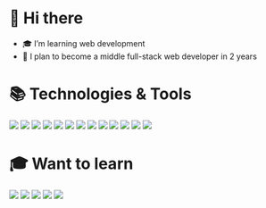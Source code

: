 <h1>👋 Hi there</h1>

<ul>
  <li>🎓 I’m learning web development</li>
  <li>🔬 I plan to become a middle full-stack web developer in 2 years</li>
</ul>

<h1>📚 Technologies & Tools</h1>

![](https://img.shields.io/badge/PHP-informational?style=flat&logo=php&logoColor=8993be&color=2B2E3A)
![](https://img.shields.io/badge/Laravel-informational?style=flat&logo=laravel&logoColor=ffffff&color=ff2d20)
![](https://img.shields.io/badge/JavaScript-informational?style=flat&logo=javascript&logoColor=323330&color=f0db4f)
![](https://img.shields.io/badge/TypeScript-informational?style=flat&logo=typescript&logoColor=ffffff&color=007acc)
![](https://img.shields.io/badge/Vue-informational?style=flat&logo=vue.js&logoColor=4FC08D&color=373944)
![](https://img.shields.io/badge/Docker-informational?style=flat&logo=docker&logoColor=2496ed&color=081f32)
![](https://img.shields.io/badge/HTML-informational?style=flat&logo=html5&logoColor=ffffff&color=E44D26)
![](https://img.shields.io/badge/CSS-informational?style=flat&logo=css3&logoColor=ffffff&color=0066B6)
![](https://img.shields.io/badge/SCSS-informational?style=flat&logo=sass&logoColor=CC6699&color=ffffff)
![](https://img.shields.io/badge/Tailwind%20CSS-informational?style=flat&logo=tailwindcss&logoColor=06B6D4&color=ffffff)
![](https://img.shields.io/badge/MySQL-informational?style=flat&logo=mysql&logoColor=ffffff&color=007D7D)
![](https://img.shields.io/badge/VS%20Code-informational?style=flat&logo=visual-studio-code&logoColor=white&color=007acc)
![](https://img.shields.io/badge/Git-informational?style=flat&logo=git&logoColor=ffffff&color=bc4420)

<h1>🎓 Want to learn</h1>

![](https://img.shields.io/badge/Nuxt.js-informational?style=flat&logo=nuxtdotjs&logoColor=00DC82&color=001e26)
![](https://img.shields.io/badge/PostgreSQL-informational?style=flat&logo=postgresql&logoColor=ffffff&color=336791)
![](https://img.shields.io/badge/GraphQL-informational?style=flat&logo=graphql&logoColor=E10098&color=2B2E3A)
![](https://img.shields.io/badge/nginx-informational?style=flat&logo=nginx&logoColor=009639&color=ffffff)
![](https://img.shields.io/badge/Node.js-informational?style=flat&logo=nodedotjs&logoColor=ffffff&color=339933)
